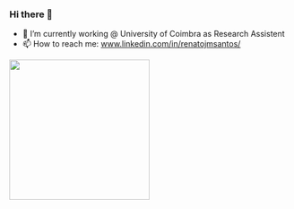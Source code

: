 ### Hi there 👋

<!--
**renatojmsantos/renatojmsantos** is a ✨ _special_ ✨ repository because its `README.md` (this file) appears on your GitHub profile.

Here are some ideas to get you started:

- 🔭 I’m currently working on ...
- 🌱 I’m currently learning ...
- 👯 I’m looking to collaborate on ...
- 🤔 I’m looking for help with ...
- 💬 Ask me about ...
- 📫 How to reach me: ...
- 😄 Pronouns: ...
- ⚡ Fun fact: ...

📫 How to reach me: renatojmsantos@gmail.com
-->
- 🔭 I’m currently working @ University of Coimbra as Research Assistent
- 📫 How to reach me: www.linkedin.com/in/renatojmsantos/ 

 <div>
  <a href="https://github.com/renatojmsantos">
  <!--
  <img height="185em" src="https://github-readme-stats.vercel.app/api?username=renatojmsantos&show_icons=true&theme=algolia&include_all_commits=true&count_private=true"/>
 -->
   
  <img height="250px" src="https://github-readme-stats.vercel.app/api/top-langs/?username=renatojmsantos&layout=compact&langs_count=9&theme=algolia"/>
 
</div>

